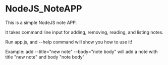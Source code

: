# NodeJS_NoteAPP

This is a simple NodeJS note APP.

It takes command line input for adding, removing, reading, and listing notes.

Run app.js, and --help command will show you how to use it!

Example: add --title="new note" --body="note body" will add a note with title "new note" and body "note body"

